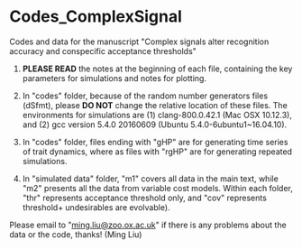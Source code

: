 # Codes_ComplexSignal
Codes and data for the manuscript "Complex signals alter recognition accuracy and conspecific acceptance thresholds"

1. **PLEASE READ** the notes at the beginning of each file, containing the key parameters for simulations and notes for plotting. 

2. In "codes" folder, because of the random number generators files (dSfmt), please **DO NOT** change the relative location of these files. The environments for simulations are (1) clang-800.0.42.1 (Mac OSX 10.12.3), and (2) gcc version 5.4.0 20160609 (Ubuntu 5.4.0-6ubuntu1~16.04.10). 

3. In "codes" folder, files ending with "gHP" are for generating time series of trait dynamics, where as files with "rgHP" are for generating repeated simulations.

4. In "simulated data" folder, "m1" covers all data in the main text, while "m2" presents all the data from variable cost models. Within each folder, "thr" represents acceptance threshold only, and "cov" represents threshold+ undesirables are evolvable). 

Please email to "ming.liu@zoo.ox.ac.uk" if there is any problems about the data or the code, thanks!
(Ming Liu)
